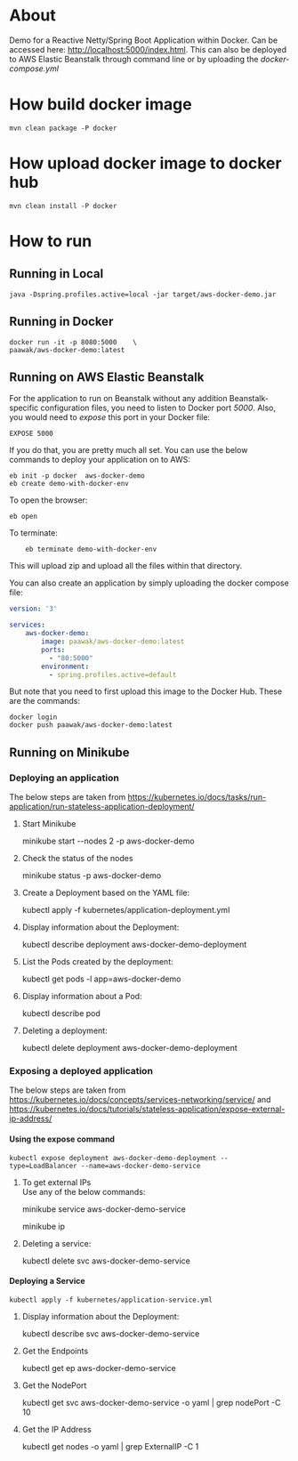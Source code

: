 # About

Demo for a Reactive Netty/Spring Boot Application within Docker. Can be accessed here: <http://localhost:5000/index.html>. This can also be deployed to AWS Elastic Beanstalk through command line or by uploading the *docker-compose.yml*

# How build docker image

    mvn clean package -P docker

# How upload docker image to docker hub

    mvn clean install -P docker

# How to run

## Running in Local

    java -Dspring.profiles.active=local -jar target/aws-docker-demo.jar

## Running in Docker

    docker run -it -p 8080:5000    \
    paawak/aws-docker-demo:latest
    
## Running on AWS Elastic Beanstalk
For the application to run on Beanstalk without any addition Beanstalk-specific configuration files, you need to listen to Docker port *5000*. Also, you would need to *expose* this port in your Docker file:

    EXPOSE 5000

If you do that, you are pretty much all set. You can use the below commands to deploy your application on to AWS:

    eb init -p docker  aws-docker-demo
    eb create demo-with-docker-env
    
To open the browser:

    eb open
    
To terminate:
        
        eb terminate demo-with-docker-env
        
This will upload zip and upload all the files within that directory. 

You can also create an application by simply uploading the docker compose file:

```yaml
version: '3'

services:
    aws-docker-demo:
        image: paawak/aws-docker-demo:latest
        ports:
          - "80:5000"
        environment:
          - spring.profiles.active=default
```
But note that you need to first upload this image to the Docker Hub. These are the commands:

    docker login
    docker push paawak/aws-docker-demo:latest
        
## Running on Minikube
### Deploying an application
The below steps are taken from <https://kubernetes.io/docs/tasks/run-application/run-stateless-application-deployment/>

1. Start Minikube

    minikube start --nodes 2 -p aws-docker-demo
    
1. Check the status of the nodes
    
    minikube status -p aws-docker-demo        

1. Create a Deployment based on the YAML file:

    kubectl apply -f kubernetes/application-deployment.yml

1. Display information about the Deployment:

    kubectl describe deployment aws-docker-demo-deployment
        
1. List the Pods created by the deployment:

    kubectl get pods -l app=aws-docker-demo
    
1. Display information about a Pod:

    kubectl describe pod <pod-name>
    
1. Deleting a deployment:

    kubectl delete deployment aws-docker-demo-deployment
    
### Exposing a deployed application
The below steps are taken from <https://kubernetes.io/docs/concepts/services-networking/service/> and <https://kubernetes.io/docs/tutorials/stateless-application/expose-external-ip-address/>

#### Using the expose command

    kubectl expose deployment aws-docker-demo-deployment --type=LoadBalancer --name=aws-docker-demo-service

1. To get external IPs    
Use any of the below commands:    

    minikube service aws-docker-demo-service
    
    minikube ip
    
1. Deleting a service:

    kubectl delete svc aws-docker-demo-service    

#### Deploying a Service

    kubectl apply -f kubernetes/application-service.yml

1. Display information about the Deployment:

    kubectl describe svc aws-docker-demo-service
    
1. Get the Endpoints

    kubectl get ep aws-docker-demo-service
    
1. Get the NodePort

    kubectl get svc aws-docker-demo-service -o yaml | grep nodePort -C 10
    
1. Get the IP Address

    kubectl get nodes -o yaml | grep ExternalIP -C 1
    
                    